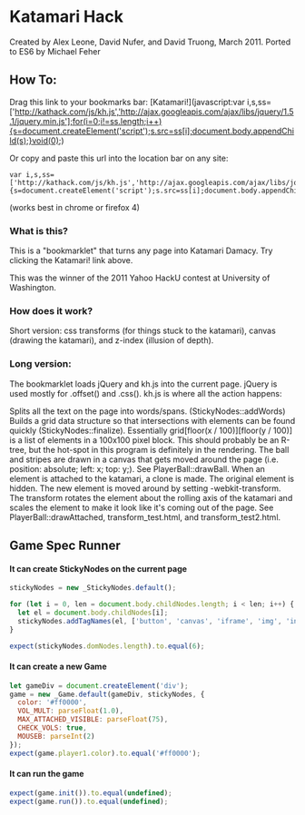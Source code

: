 # Katamari Hack
Created by Alex Leone, David Nufer, and David Truong, March 2011. Ported to ES6 by Michael Feher

## How To:

Drag this link to your bookmarks bar: [Katamari!](javascript:var i,s,ss=['http://kathack.com/js/kh.js','http://ajax.googleapis.com/ajax/libs/jquery/1.5.1/jquery.min.js'];for(i=0;i!=ss.length;i++){s=document.createElement('script');s.src=ss[i];document.body.appendChild(s);}void(0);)

Or copy and paste this url into the location bar on any site:

```
var i,s,ss=['http://kathack.com/js/kh.js','http://ajax.googleapis.com/ajax/libs/jquery/1.5.1/jquery.min.js'];for(i=0;i!=ss.length;i++){s=document.createElement('script');s.src=ss[i];document.body.appendChild(s);}void(0);
```
(works best in chrome or firefox 4)


### What is this?
This is a "bookmarklet" that turns any page into Katamari Damacy. Try clicking the Katamari! link above.

This was the winner of the 2011 Yahoo HackU contest at University of Washington.

### How does it work?
Short version: css transforms (for things stuck to the katamari), canvas (drawing the katamari), and z-index (illusion of depth).

### Long version: 
The bookmarklet loads jQuery and kh.js into the current page. jQuery is used mostly for .offset() and .css().  kh.js is where all the action happens:

Splits all the text on the page into words/spans. (StickyNodes::addWords)
Builds a grid data structure so that intersections with elements can be found quickly (StickyNodes::finalize). Essentially grid[floor(x / 100)][floor(y / 100)] is a list of elements in a 100x100 pixel block. This should probably be an R-tree, but the hot-spot in this program is definitely in the rendering.
The ball and stripes are drawn in a canvas that gets moved around the page (i.e. position: absolute; left: x; top: y;). See PlayerBall::drawBall.
When an element is attached to the katamari, a clone is made. The original element is hidden. The new element is moved around by setting -webkit-transform. The transform rotates the element about the rolling axis of the katamari and scales the element to make it look like it's coming out of the page. See PlayerBall::drawAttached, transform_test.html, and transform_test2.html.



## Game Spec Runner

#### It can create StickyNodes on the current page

```javascript
stickyNodes = new _StickyNodes.default();

for (let i = 0, len = document.body.childNodes.length; i < len; i++) {
  let el = document.body.childNodes[i];
  stickyNodes.addTagNames(el, ['button', 'canvas', 'iframe', 'img', 'input', 'select', 'textarea']);
}

expect(stickyNodes.domNodes.length).to.equal(6);
```

#### It can create a new Game

```javascript
let gameDiv = document.createElement('div');
game = new _Game.default(gameDiv, stickyNodes, {
  color: '#ff0000',
  VOL_MULT: parseFloat(1.0),
  MAX_ATTACHED_VISIBLE: parseFloat(75),
  CHECK_VOLS: true,
  MOUSEB: parseInt(2)
});
expect(game.player1.color).to.equal('#ff0000');
```

#### It can run the game

```javascript
expect(game.init()).to.equal(undefined);
expect(game.run()).to.equal(undefined);
```

